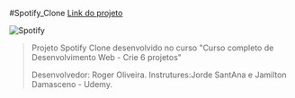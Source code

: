 #Spotify_Clone
[Link do projeto](https://zlown3t.github.io/spotify_clone/)

![Spotify](https://images.cdn.whathifi.com/sites/whathifi.com/files/styles/big-image/public/brands/news/2016-aug/spotify-logo-new.jpg?itok=OTlubG2w)

>Projeto Spotify Clone desenvolvido no curso "Curso completo de Desenvolvimento Web - Crie 6 projetos"
>
>Desenvolvedor: Roger Oliveira.
>Instrutures:Jorde SantAna e Jamilton Damasceno - Udemy.

